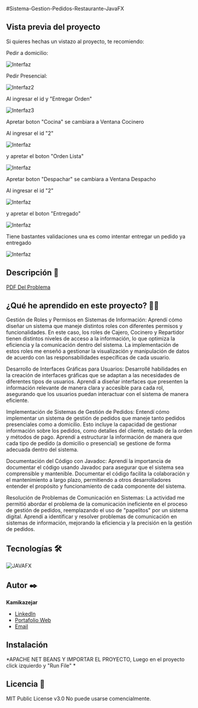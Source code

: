 #Sistema-Gestion-Pedidos-Restaurante-JavaFX

## Vista previa del proyecto
Si quieres hechas un vistazo al proyecto, te recomiendo:

Pedir a domicilio:

![Interfaz](assets/img/ejemplodomicilio.png)

Pedir Presencial:

![Interfaz2](assets/img/ejemplo2.png)

Al ingresar el id y "Entregar Orden" 

![Interfaz3](assets/img/pedido.png)

Apretar boton "Cocina" se cambiara a Ventana Cocinero

Al ingresar el id "2" 

![Interfaz](assets/img/cocinero2.png)

y apretar el boton "Orden Lista"

![Interfaz](assets/img/cocinero.png)

Apretar boton "Despachar" se cambiara a Ventana Despacho

Al ingresar el id "2" 

![Interfaz](assets/img/cajero1.png)

y apretar el boton "Entregado"

![Interfaz](assets/img/cajero.png)


Tiene bastantes validaciones una es como intentar entregar un pedido ya entregado

![Interfaz](assets/img/error1.png)

## Descripción 📑

[PDF Del Problema](https://github.com/Kamikazejar/Sistema-Gestion-Pedidos-Restaurante-JavaFX/blob/01e22b8e7bdbd3edda7edd18e62cbb20cf997761/assets/pdf/Lab%201%20algoritmos%20y%20estructuras.pdf)


## ¿Qué he aprendido en este proyecto? 🙇🏻 

Gestión de Roles y Permisos en Sistemas de Información:
Aprendí cómo diseñar un sistema que maneje distintos roles con diferentes permisos y funcionalidades. En este caso, los roles de Cajero, Cocinero y Repartidor tienen distintos niveles de acceso a la información, lo que optimiza la eficiencia y la comunicación dentro del sistema. La implementación de estos roles me enseñó a gestionar la visualización y manipulación de datos de acuerdo con las responsabilidades específicas de cada usuario.

Desarrollo de Interfaces Gráficas para Usuarios:
Desarrollé habilidades en la creación de interfaces gráficas que se adaptan a las necesidades de diferentes tipos de usuarios. Aprendí a diseñar interfaces que presenten la información relevante de manera clara y accesible para cada rol, asegurando que los usuarios puedan interactuar con el sistema de manera eficiente.

Implementación de Sistemas de Gestión de Pedidos:
Entendí cómo implementar un sistema de gestión de pedidos que maneje tanto pedidos presenciales como a domicilio. Esto incluye la capacidad de gestionar información sobre los pedidos, como detalles del cliente, estado de la orden y métodos de pago. Aprendí a estructurar la información de manera que cada tipo de pedido (a domicilio o presencial) se gestione de forma adecuada dentro del sistema.

Documentación del Código con Javadoc:
Aprendí la importancia de documentar el código usando Javadoc para asegurar que el sistema sea comprensible y mantenible. Documentar el código facilita la colaboración y el mantenimiento a largo plazo, permitiendo a otros desarrolladores entender el propósito y funcionamiento de cada componente del sistema.

Resolución de Problemas de Comunicación en Sistemas:
La actividad me permitió abordar el problema de la comunicación ineficiente en el proceso de gestión de pedidos, reemplazando el uso de "papelitos" por un sistema digital. Aprendí a identificar y resolver problemas de comunicación en sistemas de información, mejorando la eficiencia y la precisión en la gestión de pedidos.


## Tecnologías 🛠
<!-- Iconos sacados de: https://github.com/hendrasob/badges/blob/master/README.md y https://github.com/alexandresanlim/Badges4-README.md-Profile -->
<img src="https://upload.wikimedia.org/wikipedia/en/c/cc/JavaFX_Logo.png" alt="JAVAFX">


## Autor ✒️
**Kamikazejar**

* <a href="https://www.linkedin.com/in/rodrigocarmonah/" target="_blank">LinkedIn</a>
* <a href="https://rodrigocarmonaherrera.com/" target="_blank">Portafolio Web</a>
* [Email](mailto:rcarmonah@outlook.com)

  
## Instalación 
*APACHE NET BEANS Y IMPORTAR EL PROYECTO, Luego en el proyecto click izquierdo y "Run File" *
  
## Licencia 📄
MIT Public License v3.0
No puede usarse comencialmente.
